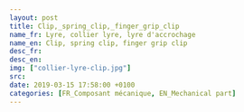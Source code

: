 ```yaml
---
layout: post
title: Clip,_spring_clip,_finger_grip_clip
name_fr: Lyre, collier lyre, lyre d'accrochage
name_en: Clip, spring clip, finger grip clip
desc_fr: 
desc_en: 
img: ["collier-lyre-clip.jpg"]
src: 
date: 2019-03-15 17:58:00 +0100
categories: [FR_Composant mécanique, EN_Mechanical part]
---
```

